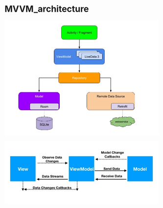 # MVVM_architecture
 
![alt text][img1]

![alt text][img2]



[img1]: android-mvvm-architecture.png

[img2]: android-mvvm-tutorial.png
